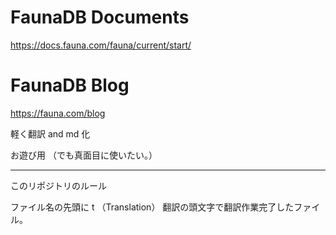 # FaunaDB Documents

https://docs.fauna.com/fauna/current/start/

# FaunaDB Blog

https://fauna.com/blog

軽く翻訳 and md 化

お遊び用
（でも真面目に使いたい。）

---

このリポジトリのルール

ファイル名の先頭に
t
（Translation）
翻訳の頭文字で翻訳作業完了したファイル。
